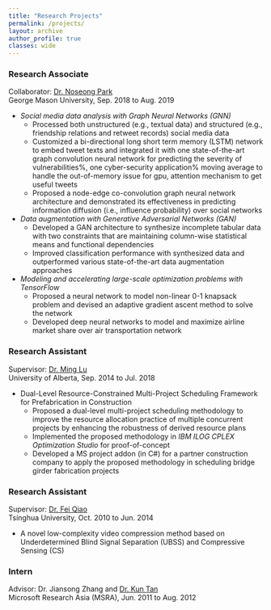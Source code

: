 ```yaml
---
title: "Research Projects"
permalink: /projects/
layout: archive
author_profile: true
classes: wide
---
```


### Research Associate  
  Collaborator: [Dr. Noseong Park](https://sites.google.com/view/npark)  
  George Mason University, Sep. 2018 to Aug. 2019
+ *Social media data analysis with Graph Neural Networks (GNN)*
  - Processed both unstructured (e.g., textual data) and structured (e.g., friendship relations and retweet records) social media data
  - Customized a bi-directional long short term memory (LSTM) network to embed tweet texts and integrated it with one state-of-the-art graph convolution neural network for predicting the severity of vulnerabilities%, one cyber-security application% moving average to handle the out-of-memory issue for gpu, attention mechanism to get useful tweets
  - Proposed a node-edge co-convolution graph neural network architecture and demonstrated its effectiveness in predicting information diffusion (i.e., influence probability) over social networks  
+ *Data augmentation with Generative Adversarial Networks (GAN)*
	- Developed a GAN architecture to synthesize incomplete tabular data with two constraints that are maintaining column-wise statistical means and functional dependencies
	- Improved classification performance with synthesized data and outperformed various state-of-the-art data augmentation approaches
+ *Modeling and accelerating large-scale optimization problems with TensorFlow*
	- Proposed a neural network to model non-linear 0-1 knapsack problem and devised an adaptive gradient ascent method to solve the network 
	- Developed deep neural networks to model and maximize airline market share over air transportation network
  
### Research Assistant
  Supervisor: [Dr. Ming Lu](http://www.civil.engineering.ualberta.ca/research/researchareas/construction/minglu.aspx)  
  University of Alberta, Sep. 2014 to Jul. 2018
+ Dual-Level Resource-Constrained Multi-Project Scheduling Framework for Prefabrication in Construction
  - Proposed a dual-level multi-project scheduling methodology to improve the resource allocation practice of multiple concurrent projects by enhancing the robustness of derived resource plans
  - Implemented the proposed methodology in *IBM ILOG CPLEX Optimization Studio* for proof-of-concept
  - Developed a MS project addon (in C#) for a partner construction company to apply the proposed methodology in scheduling bridge girder fabrication projects

### Research Assistant
  Supervisor: [Dr. Fei Qiao](http://nics.ee.tsinghua.edu.cn/people/qiaofei/)  
  Tsinghua University, Oct. 2010 to Jun. 2014
+ A novel low-complexity video compression method based on Underdetermined Blind Signal Separation (UBSS) and Compressive Sensing (CS)
<!---
+ Developed two video coding frameworks (in Matlab) which weigh recovery quality and decoding time, employed **TV** minimization by **A**ugmented **L**agrangian and **AL**ternating direction **AL**gorithms (TVAL3) as the decoding algorithm
+ Validated the effectiveness of the proposed method by comparing with two conventional video coding methods (i.e., H.264 and JPEG) and a well-known low-complexity video compression approach DISCOVER
-->
### Intern
  Advisor: Dr. Jiansong Zhang and [Dr. Kun Tan](http://kuntan.info/)  
  Microsoft Research Asia (MSRA), Jun. 2011 to Aug. 2012
